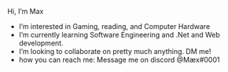 Hi, I’m Max
- I’m interested in Gaming, reading, and Computer Hardware
- I’m currently learning Software Engineering and .Net and Web development.
- I’m looking to collaborate on pretty much anything. DM me!
- how you can reach me: Message me on discord @Mæx#0001

<!---
joursnoirs/joursnoirs is a ✨ special ✨ repository because its `README.md` (this file) appears on your GitHub profile.
You can click the Preview link to take a look at your changes.
--->
